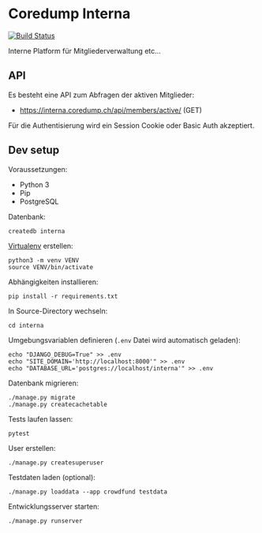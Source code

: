 # Coredump Interna

[![Build Status](https://github.com/coredump-ch/interna/workflows/CI/badge.svg)](https://github.com/coredump-ch/interna/actions?query=branch%3Amaster)

Interne Platform für Mitgliederverwaltung etc...


## API

Es besteht eine API zum Abfragen der aktiven Mitglieder:

- https://interna.coredump.ch/api/members/active/ (GET)

Für die Authentisierung wird ein Session Cookie oder Basic Auth akzeptiert.


## Dev setup

Voraussetzungen:

- Python 3
- Pip
- PostgreSQL

Datenbank:

    createdb interna

[Virtualenv](https://docs.python.org/3/library/venv.html) erstellen:

    python3 -m venv VENV
    source VENV/bin/activate

Abhängigkeiten installieren:

    pip install -r requirements.txt

In Source-Directory wechseln:

    cd interna

Umgebungsvariablen definieren (`.env` Datei wird automatisch geladen):

    echo "DJANGO_DEBUG=True" >> .env
    echo "SITE_DOMAIN='http://localhost:8000'" >> .env
    echo "DATABASE_URL='postgres://localhost/interna'" >> .env

Datenbank migrieren:

    ./manage.py migrate
    ./manage.py createcachetable

Tests laufen lassen:

    pytest

User erstellen:

    ./manage.py createsuperuser

Testdaten laden (optional):

    ./manage.py loaddata --app crowdfund testdata

Entwicklungsserver starten:

    ./manage.py runserver
